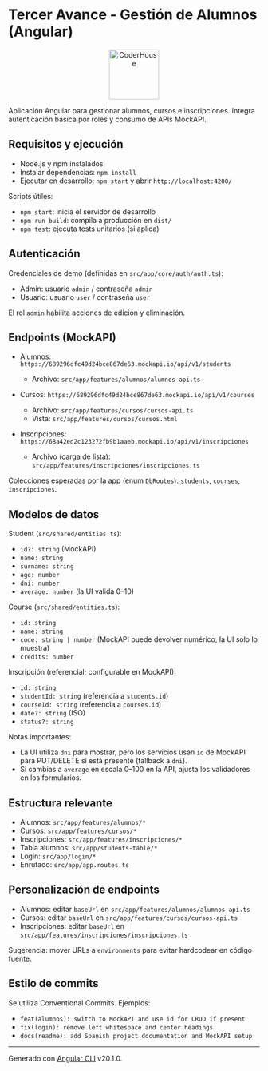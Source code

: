 # Tercer Avance - Gestión de Alumnos (Angular)

<p align="center">
  <img src="https://jobs.coderhouse.com/assets/logos_coderhouse.png" alt="CoderHouse" height="100"/>
</p>

Aplicación Angular para gestionar alumnos, cursos e inscripciones. Integra autenticación básica por roles y consumo de APIs MockAPI.

## Requisitos y ejecución

- Node.js y npm instalados
- Instalar dependencias: `npm install`
- Ejecutar en desarrollo: `npm start` y abrir `http://localhost:4200/`

Scripts útiles:
- `npm start`: inicia el servidor de desarrollo
- `npm run build`: compila a producción en `dist/`
- `npm test`: ejecuta tests unitarios (si aplica)

## Autenticación

Credenciales de demo (definidas en `src/app/core/auth/auth.ts`):
- Admin: usuario `admin` / contraseña `admin`
- Usuario: usuario `user` / contraseña `user`

El rol `admin` habilita acciones de edición y eliminación.

## Endpoints (MockAPI)

- Alumnos: `https://689296dfc49d24bce867de63.mockapi.io/api/v1/students`
  - Archivo: `src/app/features/alumnos/alumnos-api.ts`

- Cursos: `https://689296dfc49d24bce867de63.mockapi.io/api/v1/courses`
  - Archivo: `src/app/features/cursos/cursos-api.ts`
  - Vista: `src/app/features/cursos/cursos.html`

- Inscripciones: `https://68a42ed2c123272fb9b1aaeb.mockapi.io/api/v1/inscripciones`
  - Archivo (carga de lista): `src/app/features/inscripciones/inscripciones.ts`

Colecciones esperadas por la app (enum `DbRoutes`): `students`, `courses`, `inscripciones`.

## Modelos de datos

Student (`src/shared/entities.ts`):
- `id?: string` (MockAPI)
- `name: string`
- `surname: string`
- `age: number`
- `dni: number`
- `average: number` (la UI valida 0–10)

Course (`src/shared/entities.ts`):
- `id: string`
- `name: string`
- `code: string | number` (MockAPI puede devolver numérico; la UI solo lo muestra)
- `credits: number`

Inscripción (referencial; configurable en MockAPI):
- `id: string`
- `studentId: string` (referencia a `students.id`)
- `courseId: string` (referencia a `courses.id`)
- `date?: string` (ISO)
- `status?: string`

Notas importantes:
- La UI utiliza `dni` para mostrar, pero los servicios usan `id` de MockAPI para PUT/DELETE si está presente (fallback a `dni`).
- Si cambias a `average` en escala 0–100 en la API, ajusta los validadores en los formularios.

## Estructura relevante

- Alumnos: `src/app/features/alumnos/*`
- Cursos: `src/app/features/cursos/*`
- Inscripciones: `src/app/features/inscripciones/*`
- Tabla alumnos: `src/app/students-table/*`
- Login: `src/app/login/*`
- Enrutado: `src/app/app.routes.ts`

## Personalización de endpoints

- Alumnos: editar `baseUrl` en `src/app/features/alumnos/alumnos-api.ts`
- Cursos: editar `baseUrl` en `src/app/features/cursos/cursos-api.ts`
- Inscripciones: editar `baseUrl` en `src/app/features/inscripciones/inscripciones.ts`

Sugerencia: mover URLs a `environments` para evitar hardcodear en código fuente.

## Estilo de commits

Se utiliza Conventional Commits. Ejemplos:
- `feat(alumnos): switch to MockAPI and use id for CRUD if present`
- `fix(login): remove left whitespace and center headings`
- `docs(readme): add Spanish project documentation and MockAPI setup`

---

Generado con [Angular CLI](https://github.com/angular/angular-cli) v20.1.0.

